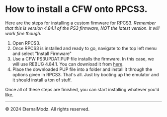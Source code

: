 # How to install a CFW onto RPCS3.

Here are the steps for installing a custom firmware for RPCS3. *Remember that this is version 4.84.1 of the PS3 firmware, NOT the latest version. It will work fine though.*
1. Open RPCS3.
2. Once RPCS3 is installed and ready to go, navigate to the top left menu and select "Install Firmware"
3. Use a CFW PS3UPDAT.PUP file installs the firmware. In this case, we will use REBUG 4.84.1. You can download it from [here](https://www.mediafire.com/file/1xc2fedz92suvp7/PS3UPDAT.PUP/file).
4. Place the downloaded PUP file into a folder and install it through the options given in RPCS3. That's all. Just try booting up the emulator and it should install a ton of stuff.

Once all of these steps are finished, you can start installing whatever you'd like.

---

&copy; 2024 EternalModz. All rights reserved.
